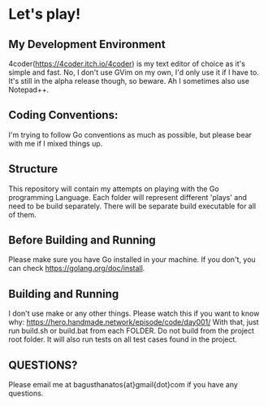 # Let's play!

## My Development Environment
4coder(https://4coder.itch.io/4coder) is my text editor of choice as it's simple and fast. No, I don't use GVim on my own, I'd only use it if I have to.
It's still in the alpha release though, so beware. Ah I sometimes also use Notepad++.

## Coding Conventions:
I'm trying to follow Go conventions as much as possible, but please bear with me if I mixed things up.

## Structure
This repository will contain my attempts on playing with the Go programming Language.
Each folder will represent different 'plays' and need to be build separately. There will be separate build executable for all of them.

## Before Building and Running
Please make sure you have Go installed in your machine.
If you don't, you can check https://golang.org/doc/install.

## Building and Running
I don't use make or any other things.
Please watch this if you want to know why:
https://hero.handmade.network/episode/code/day001/
With that, just run build.sh or build.bat from each FOLDER. Do not build from the project root folder.
It will also run tests on all test cases found in the project.

## QUESTIONS?
Please email me at bagusthanatos{at}gmail{dot}com if you have any questions.